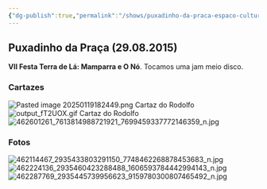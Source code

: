 ```yaml
---
{"dg-publish":true,"permalink":"/shows/puxadinho-da-praca-espaco-cultural-29-08-2015/","noteIcon":" "}
---
```


## Puxadinho da Praça (29.08.2015)

**VII Festa Terra de Lá: Mamparra e O Nó**. 
Tocamos uma jam meio disco. 

### Cartazes
![Pasted image 20250119182449.png](/img/user/img/Pasted%20image%2020250119182449.png)
Cartaz do Rodolfo
![output_fT2UOX.gif](/img/user/img/output_fT2UOX.gif)
Cartaz do Rodolfo
![462601261_7613814988721921_7699459337772146359_n.jpg](/img/user/img/462601261_7613814988721921_7699459337772146359_n.jpg)

### Fotos
![462114467_2935433803291150_7748462268878453683_n.jpg](/img/user/img/462114467_2935433803291150_7748462268878453683_n.jpg)
![462224136_2935460423288488_1606593784442994143_n.jpg](/img/user/img/462224136_2935460423288488_1606593784442994143_n.jpg)
![462287769_2935445739956623_9159780300807465492_n.jpg](/img/user/img/462287769_2935445739956623_9159780300807465492_n.jpg)